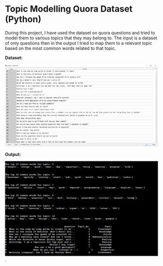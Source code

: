 # Topic Modelling Quora Dataset (Python)

During this project, I have used the dataset on quora questions and tried to model them to various topics that they may belong to. The input is a dataset of only questions then in the output I tried to map them to a relevant topic based on the most common words related to that topic. 

**Dataset:**

![alt_text](https://github.com/TDP4you/Topic_Modelling_Quora/blob/master/dataset_screenshot.jpg)

**Output:**

![alt_text](https://github.com/TDP4you/Topic_Modelling_Quora/blob/master/Output_screenshot.JPG)
.
